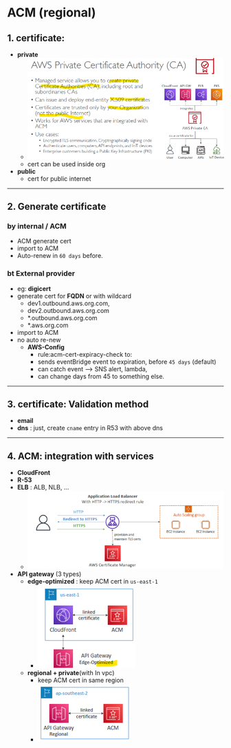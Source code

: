# ACM (regional)
## 1. certificate:
- **private**
  - ![img.png](../99_img/dva/img-ca.png)
  - cert can be used inside org
- **public** 
  - cert for public internet

---
## 2. Generate certificate
### by internal / ACM
- ACM generate cert
- import to ACM
- Auto-renew in `60 days` before.
  
### bt External provider
- eg: **digicert**
- generate cert for **FQDN** or with wildcard
  - dev1.outbound.aws.org.com,  
  - dev2.outbound.aws.org.com
  - *.outbound.aws.org.com
  - *.aws.org.com
- import to ACM
- no auto re-new
  - **AWS-Config** 
    - rule:acm-cert-expiracy-check to:
    - sends eventBridge event to expiration, before `45 days` (default)
    - can catch event --> SNS alert, lambda,
    - can change days from 45 to something else.

---
## 3. certificate: Validation method
- **email** 
- **dns** : just, create `cname` entry in R53 with above dns

---
## 4. ACM: integration with services    
- **CloudFront** 
- **R-53**
- **ELB** : ALB, NLB, ... 
  - ![img_2.png](../99_img/security/acm/img_2.png)
- **API gateway** (3 types)
  - **edge-optimized** : keep ACM cert in `us-east-1`
    - ![img_3.png](../99_img/security/acm/img_3.png)
  - **regional +  private**(with In vpc) 
    - keep ACM cert in same region
    - ![img_4.png](../99_img/security/acm/img_4.png)